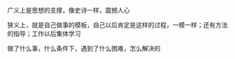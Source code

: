 
广义上是思想的支撑，像史诗一样，震撼人心  

狭义上，就是自己做事的模板，自己以后肯定是这样的过程，一模一样；还有方法的指导；工作以后集体学习  

做了什么事，什么条件下，遇到了什么困难，怎么解决的  


